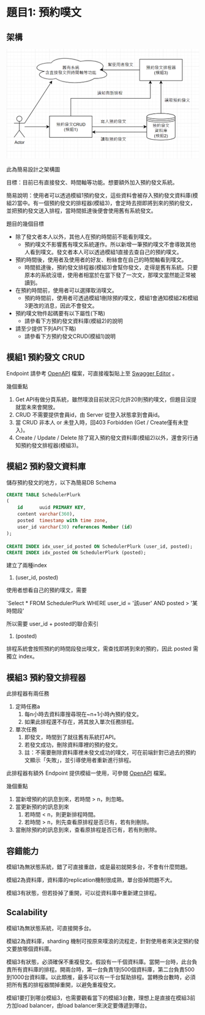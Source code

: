 # 題目1: 預約噗文

## 架構

![q1設計](images/q1_design.png)

此為簡易設計之架構圖

目標：目前已有直接發文、時間軸等功能。想要額外加入預約發文系統。

簡易說明：使用者可以透過模組1預約發文，這些資料會被存入預約發文資料庫(模組2)當中。有一個預約發文的排程器(模組3)，會定時去撈即將到來的預約發文，並把預約發文送入排程，當時間抵達後便會使用舊有系統發文。

題目的幾個目標

- 除了發文者本人以外，其他人在預約時間前不能看到噗文。
    - 預約噗文不影響舊有噗文系統運作。所以新增一筆預約噗文不會導致其他人看到噗文。發文者本人可以透過模組1直接去查自己的預約噗文。
- 預約時間後，使用者及使用者的好友、粉絲會在自己的時間軸看到噗文。
    - 時間抵達後，預約發文排程器(模組3)會幫你發文，走得是舊有系統。只要原本的系統沒壞，使用者相當於在當下發了一次文，那噗文當然能正常被讀到。
- 在預約時間前，使用者可以選擇取消噗文。
    - 預約時間前，使用者可透過模組1刪除預約噗文，模組1會通知模組2和模組3更改的消息，因此不會發文。
- 預約噗文物件起碼要有以下屬性(下略)
    - 請參看下方預約發文資料庫(模組2)的說明
- 請至少提供下列API(下略)
    - 請參看下方預約發文CRUD(模組1)說明

## 模組1 預約發文 CRUD

Endpoint 請參考 [OpenAPI](tsp-output/@typespec/openapi3/openapi.Module1.yaml) 檔案，可直接複製貼上至 [Swagger Editor](https://editor.swagger.io/) 。

幾個重點

1. Get API有做分頁系統，雖然噗浪目前狀況只允許20則預約噗文，但題目沒提就當未來會開放。
2. CRUD 不需要提供會員id，由 Server 從登入狀態拿到會員id。
3. 當 CRUD 非本人 or 未登入時，回403 Forbidden (Get / Create僅有未登入)。
4. Create / Update / Delete 除了寫入預約發文資料庫(模組2)以外，還會另行通知預約發文排程器(模組3)。

## 模組2 預約發文資料庫

儲存預約發文的地方，以下為簡易DB Schema

```sql
CREATE TABLE SchedulerPlurk
(
    id      uuid PRIMARY KEY,
    content varchar(360),
    posted  timestamp with time zone,
    user_id varchar(30) references Member (id)
);

CREATE INDEX idx_user_id_posted ON SchedulerPlurk (user_id, posted);
CREATE INDEX idx_posted ON SchedulerPlurk (posted);
```

建立了兩種index

1.  (user_id, posted)

使用者想看自己的預約噗文，需要

`Select * FROM SchedulerPlurk WHERE user_id = '該user' AND posted > '某時間段'

所以需要 user_id + posted的聯合索引

1. (posted)

排程系統會按照預約的時間段發出噗文，需查找即將到來的預約，因此 posted 需獨立 index。

## 模組3 預約發文排程器

此排程器有兩任務

1. 定時任務a
    1. 每n小時去資料庫搜尋現在~n+1小時內預約發文。
    2. 如果此排程還不存在，將其放入單次任務排程。
2. 單次任務
    1. 即發文，時間到了就往舊有系統打API。
    2. 若發文成功，刪除資料庫裡的預約發文。
    3. 註：不需要刪除資料庫裡未發文成功的噗文，可在前端針對已過去的預約文顯示「失敗」，並引導使用者重新進行排程。

此排程器有額外 Endpoint 提供模組一使用，可參閱 [OpenAPI](tsp-output/@typespec/openapi3/openapi.Module3.yaml) 檔案。

幾個重點

1. 當新增預約的訊息到來，若時間 > n，則忽略。
2. 當更新預約的訊息到來
    1. 若時間 < n，則更新排程時間。
    2. 若時間 > n，則先查看原排程是否已有，若有則刪除。
3. 當刪除預約的訊息到來，查看原排程是否已有，若有則刪除。

## 容錯能力

模組1為無狀態系統，錯了可直接重啟，或是最初就開多台，不會有什麼問題。

模組2為資料庫，資料庫的replication機制很成熟，單台掛掉問題不大。

模組3有狀態，但若掛掉了重開，可以從資料庫中重新建立排程。

## Scalability

模組1為無狀態系統，可直接開多台。

模組2為資料庫，sharding 機制可按原來噗浪的流程走，針對使用者來決定預約發文要放哪個資料庫。

模組3有狀態，必須確保不重複發文。假設有一千個資料庫。當開一台時，此台負責所有資料庫的排程。開兩台時，第一台負責1到500個資料庫，第二台負責500到1000台資料庫。以此類推，最多可以有一千台幫助排程。當轉換台數時，必須把所有舊的排程器關掉重開，以避免重複發文。

模組1要打到哪台模組3，也需要觀看當下的模組3台數，理想上是直接在模組3前方加load balancer，由load balancer來決定要傳遞到哪台。

